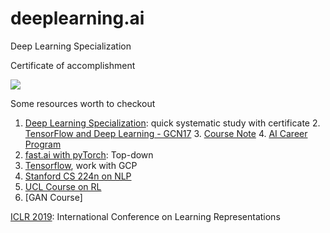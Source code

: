 # deeplearning.ai
Deep Learning Specialization 

Certificate of accomplishment

![](https://www.dropbox.com/s/puyk1745p4k5lhf/Screenshot%202019-01-21%2019.58.25.png?dl=1)

Some resources worth to checkout

1. [Deep Learning Specialization](https://www.coursera.org/specializations/deep-learning): quick systematic study with certificate
    2. [TensorFlow and Deep Learning - GCN17](https://www.youtube.com/watch?v=u4alGiomYP4&t=1499s)
    3. [Course Note](https://github.com/fengdu78/deeplearning_ai_books)
    4. [AI Career Program](https://www.deeplearning.ai/ai-career-program-for-university-graduates/)
2. [fast.ai with pyTorch](https://course.fast.ai/lessons/lesson2.html): Top-down
  3. [Tensorflow](https://www.tensorflow.org/tutorials/sequences/audio_recognition), work with GCP
3. [Stanford CS 224n on NLP](http://web.stanford.edu/class/cs224n/)
4. [UCL Course on RL](https://www.google.com/search?q=David+Silver%27s+UCL+lecture&oq=David+Silver%27s+UCL+lecture&aqs=chrome..69i57&sourceid=chrome&ie=UTF-8)
5. [GAN Course]


[ICLR 2019](https://iclr.cc/): International Conference on Learning Representations